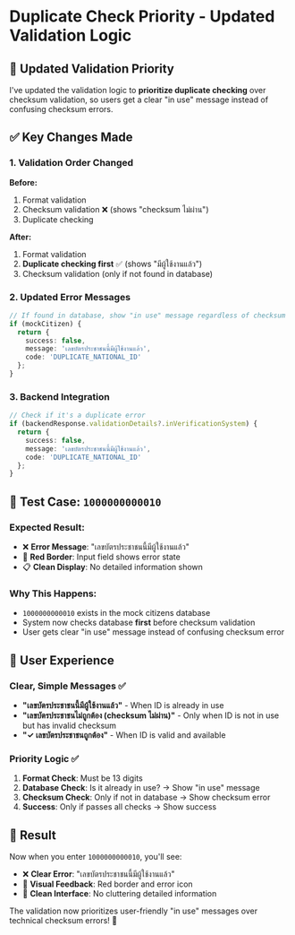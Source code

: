 # Duplicate Check Priority - Updated Validation Logic

## 🚀 **Updated Validation Priority**

I've updated the validation logic to **prioritize duplicate checking** over checksum validation, so users get a clear "in use" message instead of confusing checksum errors.

## ✅ **Key Changes Made**

### **1. Validation Order Changed**
**Before:**
1. Format validation
2. Checksum validation ❌ (shows "checksum ไม่ผ่าน")
3. Duplicate checking

**After:**
1. Format validation
2. **Duplicate checking first** ✅ (shows "มีผู้ใช้งานแล้ว")
3. Checksum validation (only if not found in database)

### **2. Updated Error Messages**
```typescript
// If found in database, show "in use" message regardless of checksum
if (mockCitizen) {
  return {
    success: false,
    message: 'เลขบัตรประชาชนนี้มีผู้ใช้งานแล้ว',
    code: 'DUPLICATE_NATIONAL_ID'
  };
}
```

### **3. Backend Integration**
```typescript
// Check if it's a duplicate error
if (backendResponse.validationDetails?.inVerificationSystem) {
  return {
    success: false,
    message: 'เลขบัตรประชาชนนี้มีผู้ใช้งานแล้ว',
    code: 'DUPLICATE_NATIONAL_ID'
  };
}
```

## 🧪 **Test Case: `1000000000010`**

### **Expected Result:**
- ❌ **Error Message**: "เลขบัตรประชาชนนี้มีผู้ใช้งานแล้ว"
- 🔴 **Red Border**: Input field shows error state
- 📋 **Clean Display**: No detailed information shown

### **Why This Happens:**
- `1000000000010` exists in the mock citizens database
- System now checks database **first** before checksum validation
- User gets clear "in use" message instead of confusing checksum error

## 🎯 **User Experience**

### **Clear, Simple Messages** ✅
- **"เลขบัตรประชาชนนี้มีผู้ใช้งานแล้ว"** - When ID is already in use
- **"เลขบัตรประชาชนไม่ถูกต้อง (checksum ไม่ผ่าน)"** - Only when ID is not in use but has invalid checksum
- **"✓ เลขบัตรประชาชนถูกต้อง"** - When ID is valid and available

### **Priority Logic** ✅
1. **Format Check**: Must be 13 digits
2. **Database Check**: Is it already in use? → Show "in use" message
3. **Checksum Check**: Only if not in database → Show checksum error
4. **Success**: Only if passes all checks → Show success

## 🚀 **Result**

Now when you enter `1000000000010`, you'll see:
- ❌ **Clear Error**: "เลขบัตรประชาชนนี้มีผู้ใช้งานแล้ว"
- 🔴 **Visual Feedback**: Red border and error icon
- 📱 **Clean Interface**: No cluttering detailed information

The validation now prioritizes user-friendly "in use" messages over technical checksum errors! 🎉
